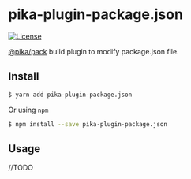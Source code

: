# pika-plugin-package.json

[![License](https://img.shields.io/github/license/yumauri/pika-plugin-package.json.svg?color=yellow)](./LICENSE)

[@pika/pack](https://github.com/pikapkg/pack) build plugin to modify package.json file.

## Install

```bash
$ yarn add pika-plugin-package.json
```

Or using `npm`

```bash
$ npm install --save pika-plugin-package.json
```

## Usage

//TODO
